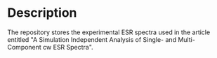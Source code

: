 # Description

The repository stores the experimental ESR spectra used in the article entitled "A Simulation Independent Analysis of Single- and Multi-Component cw ESR Spectra". 
